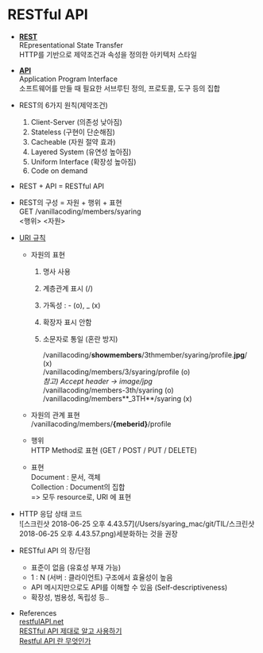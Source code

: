 # RESTful API

- **[REST](https://en.wikipedia.org/wiki/Representational_state_transfer)**  
  REpresentational State Transfer  
  HTTP를 기반으로 제약조건과 속성을 정의한 아키텍처 스타일
- **[API](https://en.wikipedia.org/wiki/Application_programming_interface)**  
  Application Program Interface  
  소프트웨어를 만들 때 필요한 서브루틴 정의, 프로토콜, 도구 등의 집합  

- REST의 6가지 원칙(제약조건)  

  1. Client-Server (의존성 낮아짐)
  2. Stateless (구현이 단순해짐)
  3. Cacheable (자원 절약 효과)
  4. Layered System (유연성 높아짐)
  5. Uniform Interface (확장성 높아짐)
  6. Code on demand


- REST + API = RESTful API



- REST의 구성  = 자원 + 행위 + 표현  
    GET     /vanillacoding/members/syaring  
    <행위>                          <자원>



- [URI 규칙](https://restfulapi.net/resource-naming/)  

  - 자원의 표현  

    1. 명사 사용

    2. 계층관계 표시 (/)

    3. 가독성 : - (o), _ (x)

    4. 확장자 표시 안함

    5. 소문자로 통일 (혼란 방지)

       /vanillacoding/**showmembers**/3thmember/syaring/profile.**jpg**/  (x)  
       /vanillacoding/members/3/syaring/profile  (o)  
       *참고) Accept header ->  image/jpg*  
       /vanillacoding/members-3th/syaring  (o)  
       /vanillacoding/members**_3TH**/syaring  (x)  
       

  - 자원의 관계 표현  
    /vanillacoding/members/**{meberid}**/profile  

  - 행위  
    HTTP Method로 표현 (GET / POST / PUT / DELETE)
    
  - 표현  
    Document : 문서, 객체  
    Collection : Document의 집합  
    => 모두 resource로, URI 에 표현

- HTTP 응답 상태 코드  
  ![스크린샷 2018-06-25 오후 4.43.57](/Users/syaring_mac/git/TIL/스크린샷 2018-06-25 오후 4.43.57.png)세분화하는 것을 권장

- RESTful API 의 장/단점  

  - 표준이 없음 (유효성 부재 가능)
  - 1 : N (서버 : 클라이언트) 구조에서 효율성이 높음
  - API 메시지만으로도 API를 이해할 수 있음 (Self-descriptiveness)
  - 확장성, 범용성, 독립성 등..



- References  
  [restfulAPI.net](https://restfulapi.net/)  
  [RESTful API 제대로 알고 사용하기](http://meetup.toast.com/posts/92)  
  [Restful API 란 무엇인가](http://joonyon.tistory.com/13)  
  